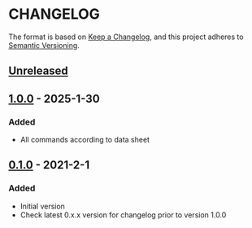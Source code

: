 # CHANGELOG

The format is based on [Keep a Changelog](https://keepachangelog.com/en/1.0.0/),
and this project adheres to [Semantic Versioning](https://semver.org/spec/v2.0.0.html).

## [Unreleased] 

## [1.0.0] - 2025-1-30

### Added

- All commands according to data sheet
## [0.1.0] - 2021-2-1

### Added

- Initial version
- Check latest 0.x.x version for changelog prior to version 1.0.0

[Unreleased]: https://github.com/Sensirion/arduino-i2c-scd4x/compare/1.0.0...HEAD
[1.0.0]: https://github.com/Sensirion/arduino-i2c-scd4x/compare/0.1.0...1.0.0
[0.1.0]: https://github.com/Sensirion/arduino-i2c-scd4x/releases/tag/0.1.0